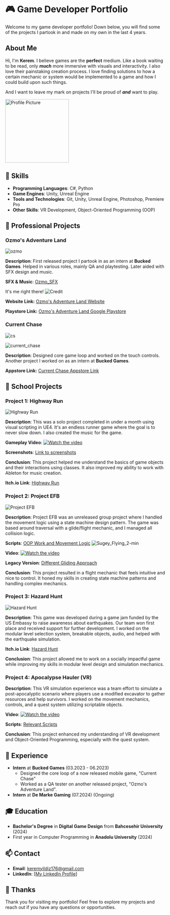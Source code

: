 # 🎮 Game Developer Portfolio

Welcome to my game developer portfolio! Down below, you will find some of the projects I partook in and made on my own in the last 4 years.

## About Me

Hi, I'm **Kerem**. I believe games are the **perfect** medium. Like a book waiting to be read, only ***much*** more immersive with visuals and interactivity. I also love their painstaking creation process. I love finding solutions to how a certain mechanic or system would be implemented to a game and how I could build upon such things. 

And I want to leave my mark on projects I'll be proud of ***and*** want to play.


 <img src="https://github.com/user-attachments/assets/87880a47-d2ec-4f96-9314-363b9d272103" alt="Profile Picture" width="200" height="200">

## 🚀 Skills

- **Programming Languages**: C#, Python
- **Game Engines**: Unity, Unreal Engine
- **Tools and Technologies**: Git, Unity, Unreal Engine, Photoshop, Premiere Pro
- **Other Skills**: VR Development, Object-Oriented Programming (OOP)

## 📂 Professional Projects
### Ozmo's Adventure Land
![ozmo](https://github.com/user-attachments/assets/b7b88f35-236d-41ea-9ded-ca50f5f2248a)

**Description**: First released project I partook in as an intern at **Bucked Games**. Helped in various roles, mainly QA and playtesting. Later aided with SFX design and music.

**SFX & Music**: [Ozmo_SFX](https://github.com/Kiru671/Ozmo_SFX)

It's me right there!
![Credit](https://github.com/user-attachments/assets/02ca0bc7-29cb-4f4f-94c8-b9695b7e81eb)


**Website Link:** [Ozmo's Adventure Land Website](https://www.ozmoadventureland.com/)

**Playstore Link:** [Ozmo's Adventure Land Google Playstore](https://play.google.com/store/apps/details?id=com.Solen.OzmoAdventureLandMain&hl=en)

### Current Chase

![cs](https://github.com/user-attachments/assets/68e49cf6-d41a-4eca-a3da-ac53ee0dc8cc)

![current_chase](https://github.com/user-attachments/assets/4c8c1a64-4031-4cc7-bed0-2fd90b516eea)



**Description**: Designed core game loop and worked on the touch controls. Another project I worked on as an intern at **Bucked Games**.


**Appstore Link:** [Current Chase Appstore Link](https://apps.apple.com/tr/app/current-chase/id6467595304?platform=iphone)




## 📂 School Projects

### Project 1: Highway Run

![Highway Run](https://github.com/user-attachments/assets/f584fe93-533d-4a31-94fa-990ac041a92b)


**Description**: This was a solo project completed in under a month using visual scripting in UE4. It's an endless runner game where the goal is to never slow down. I also created the music for the game.

**Gameplay Video**: [![Watch the video](https://img.youtube.com/vi/7tafZ5Es0os/default.jpg)](https://www.youtube.com/watch?v=7tafZ5Es0os)

**Screenshots**: [Link to screenshots](#)

**Conclusion**: This project helped me understand the basics of game objects and their interactions using classes. It also improved my ability to work with Ableton for music creation.

**Itch.io Link**: [Highway Run](https://kiru176.itch.io/highway-run)

### Project 2: Project EFB

![Project EFB](https://github.com/user-attachments/assets/1746bb70-e1dc-4ff8-9736-4c6baaf3596a)


**Description**: Project EFB was an unreleased group project where I handled the movement logic using a state machine design pattern. The game was based around traversal with a glide/flight mechanic, and I managed all collision logic.

**Scripts**: [OOP Work and Movement Logic](https://github.com/Kiru671/EFB_Scripts)
![Sugey_Flying_2-min](https://github.com/Kiru671/Portfolio/assets/112775690/a0dc3eba-0129-4554-9b1d-14e9ab707a66)


**Video**: [![Watch the video](https://img.youtube.com/vi/qzQkWC-rh-Q/default.jpg)](https://youtu.be/qzQkWC-rh-Q?si=um-Q7rwCQgm69dyF&t=208)

**Legacy Version**: [Different Gliding Approach](https://www.youtube.com/watch?v=sda4-PCvpYM)

**Conclusion**: This project resulted in a flight mechanic that feels intuitive and nice to control. It honed my skills in creating state machine patterns and handling complex mechanics.

### Project 3: Hazard Hunt

![Hazard Hunt](https://github.com/user-attachments/assets/9af755d5-ed35-4286-a562-73ae394f6850)


**Description**: This game was developed during a game jam funded by the US Embassy to raise awareness about earthquakes. Our team won first place and received support for further development. I worked on the modular level selection system, breakable objects, audio, and helped with the earthquake simulation.

**Itch.io Link**: [Hazard Hunt](https://kiru176.itch.io/hazard-hunt)

**Conclusion**: This project allowed me to work on a socially impactful game while improving my skills in modular level design and simulation mechanics.

### Project 4: Apocalypse Hauler (VR)

**Description**: This VR simulation experience was a team effort to simulate a post-apocalyptic scenario where players use a modified excavator to gather resources and help survivors. I worked on the movement mechanics, controls, and a quest system utilizing scriptable objects.

**Video**: [![Watch the video](https://img.youtube.com/vi/M6d6syOWEkg/default.jpg)](https://youtu.be/M6d6syOWEkg)

**Scripts**: [Relevant Scripts](https://github.com/Kiru671/Apocalypse_Hauler_Scripts)

**Conclusion**: This project enhanced my understanding of VR development and Object-Oriented Programming, especially with the quest system.


## 💼 Experience

- **Intern** at **Bucked Games** (03.2023 - 06.2023)
  - Designed the core loop of a now released mobile game, "Current Chase"
  - Worked as a QA tester on another released project, "Ozmo's Adventure Land".
- **Intern** at **De Marke Gaming** (07.2024) (Ongoing)
  
## 🎓 Education

- **Bachelor's Degree** in **Digital Game Design** from **Bahcesehir University** (2024)
- First year in Computer Programming in **Anadolu University** (2024)

## 📫 Contact

- **Email**: keremyildiz176@gmail.com
- **LinkedIn**: [[My LinkedIn Profile](https://www.linkedin.com/in/kiruyildiz/)]

## 🙏 Thanks

Thank you for visiting my portfolio! Feel free to explore my projects and reach out if you have any questions or opportunities.
